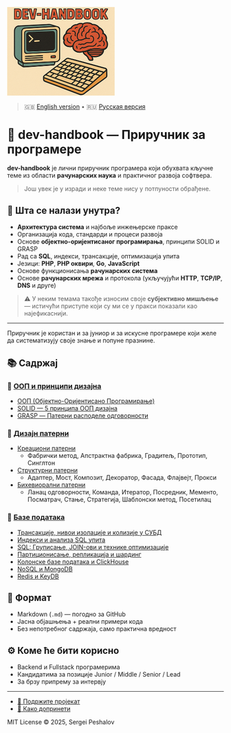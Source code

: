
<img src="https://raw.githubusercontent.com/desfpc/dev-handbook/master/logo.png" alt="dev-handbook" width="250">

> 🇬🇧 [English version](README.md) • 🇷🇺 [Русская версия](README.ru.md)

# 🧠 dev-handbook — Приручник за програмере

**dev-handbook** је лични приручник програмера који обухвата кључне теме из области **рачунарских наука** и практичног развоја софтвера.
> Још увек је у изради и неке теме нису у потпуности обрађене.

## 🧩 Шта се налази унутра?

- **Архитектура система** и најбоље инжењерске праксе
- Организација кода, стандарди и процеси развоја
- Основе **објектно-оријентисаног програмирања**, принципи SOLID и GRASP
- Рад са **SQL**, индекси, трансакције, оптимизација упита
- Језици: **PHP**, **PHP оквири**, **Go**, **JavaScript**
- Основе функционисања **рачунарских система**
- Основе **рачунарских мрежа** и протокола (укључујући **HTTP**, **TCP/IP**, **DNS** и друге)

> ⚠️ У неким темама такође износим своје **субјективно мишљење** — истичући приступе који су ми се у пракси показали као најефикаснији.

---

Приручник је користан и за јуниор и за искусне програмере који желе да систематизују своје знање и попуне празнине.

## 📚 Садржај

### 🧠 [ООП и принципи дизајна](sr.oop.md#-ооп-и-принципи-дизајна)
- [ООП (Објектно-Оријентисано Програмирање)](sr.oop.md#-ооп-објектно-оријентисано-програмирање)
- [SOLID — 5 принципа ООП дизајна](sr.oop.md#-solid--5-принципа-ооп-дизајна)
- [GRASP — Патерни расподеле одговорности](sr.oop.md#-grasp--патерни-расподеле-одговорности)

### 🎯 [Дизајн патерни](sr.oop.md#-дизајн-патерни)
- [Креациони патерни](sr.oop.md#-креациони-патерни)
  - Фабрички метод, Апстрактна фабрика, Градитељ, Прототип, Синглтон
- [Структурни патерни](sr.oop.md#-структурни-патерни)
  - Адаптер, Мост, Композит, Декоратор, Фасада, Флајвејт, Прокси
- [Бихевиорални патерни](sr.oop.md#-бихевиорални-патерни-дизајна)
  - Ланац одговорности, Команда, Итератор, Посредник, Мементо, Посматрач, Стање, Стратегија, Шаблонски метод, Посетилац

### 💾 [Базе података](sr.db.md#-базе-података)
- [Трансакције, нивои изолације и колизије у СУБД](sr.db.md#-трансакције-нивои-изолације-и-колизије-у-субд)
- [Индекси и анализа SQL упита](sr.db.md#-индекси-и-анализа-sql-упита-explain)
- [SQL: Груписање, JOIN-ови и технике оптимизације](sr.db.md#-sql-груписање-joinови-и-технике-оптимизације-сложених-упита)
- [Партиционисање, репликација и шардинг](sr.db.md#-партиционисање-репликација-и-шардинг-у-субд)
- [Колонске базе података и ClickHouse](sr.db.md#-колонске-базе-података-и-clickhouse)
- [NoSQL и MongoDB](sr.db.md#увод-у-nosql-и-mongodb)
- [Redis и KeyDB](sr.db.md#-redis-и-keydb-основе-архитектура-и-предности)

## 📎 Формат

- Markdown (`.md`) — погодно за GitHub
- Јасна објашњења + реални примери кода
- Без непотребног садржаја, само практична вредност

## ⚙ Коме ће бити корисно

- Backend и Fullstack програмерима
- Кандидатима за позиције Junior / Middle / Senior / Lead
- За брзу припрему за интервју

---

- [🙏 Подржите пројекат](support.us.md)
- [🤝 Како допринети](CONTRIBUTING.sr.md)

MIT License © 2025, Sergei Peshalov
